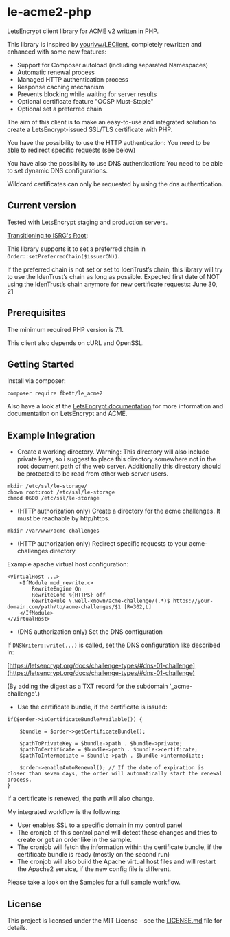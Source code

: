 # le-acme2-php
LetsEncrypt client library for ACME v2 written in PHP.

This library is inspired by [yourivw/LEClient](https://github.com/yourivw/LEClient), completely rewritten and enhanced with some new features:
- Support for Composer autoload (including separated Namespaces)
- Automatic renewal process
- Managed HTTP authentication process
- Response caching mechanism
- Prevents blocking while waiting for server results
- Optional certificate feature "OCSP Must-Staple"
- Optional set a preferred chain

The aim of this client is to make an easy-to-use and integrated solution to create a LetsEncrypt-issued SSL/TLS certificate with PHP.

You have the possibility to use the HTTP authentication:
You need to be able to redirect specific requests (see below)

You have also the possibility to use DNS authentication:
You need to be able to set dynamic DNS configurations.

Wildcard certificates can only be requested by using the dns authentication.

## Current version

Tested with LetsEncrypt staging and production servers.

[Transitioning to ISRG's Root](https://letsencrypt.org/2019/04/15/transitioning-to-isrg-root.html):

This library supports it to set a preferred chain in `Order::setPreferredChain($issuerCN))`.

If the preferred chain is not set or set to IdenTrust’s chain, 
this library will try to use the IdenTrust’s chain as long as possible.
Expected first date of NOT using the IdenTrust’s chain anymore for new certificate requests: June 30, 21

## Prerequisites

The minimum required PHP version is 7.1.

This client also depends on cURL and OpenSSL.

## Getting Started

Install via composer:

```
composer require fbett/le_acme2
```

Also have a look at the [LetsEncrypt documentation](https://letsencrypt.org/docs/) for more information and documentation on LetsEncrypt and ACME.

## Example Integration

- Create a working directory. 
Warning: This directory will also include private keys, so i suggest to place this directory somewhere not in the root document path of the web server. 
Additionally this directory should be protected to be read from other web server users.

```
mkdir /etc/ssl/le-storage/
chown root:root /etc/ssl/le-storage
chmod 0600 /etc/ssl/le-storage
```

- (HTTP authorization only) Create a directory for the acme challenges. It must be reachable by http/https.

```
mkdir /var/www/acme-challenges
```

- (HTTP authorization only) Redirect specific requests to your acme-challenges directory

Example apache virtual host configuration:

```
<VirtualHost ...>
    <IfModule mod_rewrite.c>
        RewriteEngine On
        RewriteCond %{HTTPS} off
        RewriteRule \.well-known/acme-challenge/(.*)$ https://your-domain.com/path/to/acme-challenges/$1 [R=302,L]
    </IfModule>
</VirtualHost>
```

- (DNS authorization only) Set the DNS configuration

If `DNSWriter::write(...)` is called, set the DNS configuration like described in:

[https://letsencrypt.org/docs/challenge-types/#dns-01-challenge](https://letsencrypt.org/docs/challenge-types/#dns-01-challenge)

(By adding the digest as a TXT record for the subdomain '_acme-challenge'.)


- Use the certificate bundle, if the certificate is issued:

```
if($order->isCertificateBundleAvailable()) {

    $bundle = $order->getCertificateBundle();
    
    $pathToPrivateKey = $bundle->path . $bundle->private;
    $pathToCertificate = $bundle->path . $bundle->certificate;
    $pathToIntermediate = $bundle->path . $bundle->intermediate;
    
    $order->enableAutoRenewal(); // If the date of expiration is closer than seven days, the order will automatically start the renewal process.
}
```

If a certificate is renewed, the path will also change. 

My integrated workflow is the following:
- User enables SSL to a specific domain in my control panel
- The cronjob of this control panel will detect these changes and tries to create or get an order like in the sample.
- The cronjob will fetch the information within the certificate bundle, if the certificate bundle is ready (mostly on the second run)
- The cronjob will also build the Apache virtual host files and will restart the Apache2 service, if the new config file is different.

Please take a look on the Samples for a full sample workflow.

## License

This project is licensed under the MIT License - see the [LICENSE.md](LICENSE.md) file for details.
